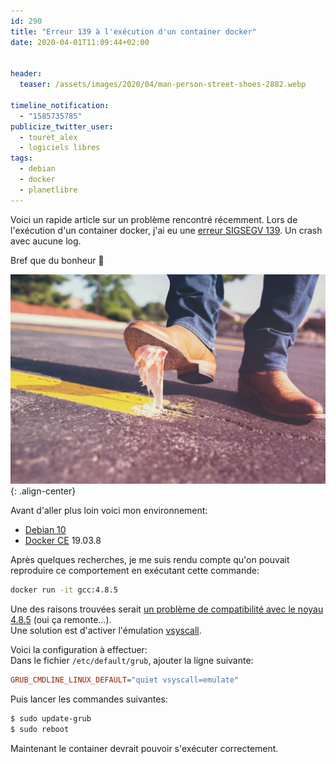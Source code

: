 ```yaml
---
id: 290
title: "Erreur 139 à l'exécution d'un container docker"
date: 2020-04-01T11:09:44+02:00


header:
  teaser: /assets/images/2020/04/man-person-street-shoes-2882.webp

timeline_notification:
  - "1585735785"
publicize_twitter_user:
  - touret_alex
  - logiciels libres
tags:
  - debian
  - docker
  - planetlibre
---
```

Voici un rapide article sur un problème rencontré récemment. Lors de l'exécution d'un container docker, j'ai eu une [erreur SIGSEGV 139](https://medium.com/better-programming/understanding-docker-container-exit-codes-5ee79a1d58f6). Un crash avec aucune log. 

Bref que du bonheur 🙂
  
![man street shoes](/assets/images/2020/04/man-person-street-shoes-2882.jpg){: .align-center}

  
Avant d'aller plus loin voici mon environnement:

  * [Debian 10](http://www.debian.org/)
  * [Docker CE](https://docs.docker.com/install/linux/docker-ce/debian/) 19.03.8

Après quelques recherches, je me suis rendu compte qu'on pouvait reproduire ce comportement en exécutant cette commande:

```bash
docker run -it gcc:4.8.5
```


Une des raisons trouvées serait [un problème de compatibilité avec le noyau 4.8.5](https://github.com/moby/moby/issues/28705) (oui ça remonte&#8230;).  
Une solution est d'activer l'émulation [vsyscall](https://davisdoesdownunder.blogspot.com/2011/02/linux-syscall-vsyscall-and-vdso-oh-my.html). 

  
Voici la configuration à effectuer:  
Dans le fichier `/etc/default/grub`, ajouter la ligne suivante:

```ini
GRUB_CMDLINE_LINUX_DEFAULT="quiet vsyscall=emulate"
```


Puis lancer les commandes suivantes:

```bash
$ sudo update-grub 
$ sudo reboot
```


Maintenant le container devrait pouvoir s'exécuter correctement.